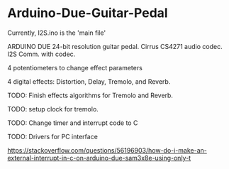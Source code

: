 # Arduino-Due-Guitar-Pedal
Currently, I2S.ino is the 'main file'

ARDUINO DUE 24-bit resolution guitar pedal.
Cirrus CS4271 audio codec. 
I2S Comm. with codec.

4 potentiometers to change effect parameters

4 digital effects: Distortion, Delay, Tremolo, and Reverb.

TODO: Finish effects algorithms for Tremolo and Reverb.

TODO: setup clock for tremolo.

TODO: Change timer and interrupt code to C

TODO: Drivers for PC interface



https://stackoverflow.com/questions/56196903/how-do-i-make-an-external-interrupt-in-c-on-arduino-due-sam3x8e-using-only-t


